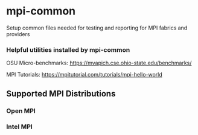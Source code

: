 # mpi-common

Setup common files needed for testing and reporting for MPI fabrics and providers

### Helpful utilities installed by mpi-common
OSU Micro-benchmarks:
https://mvapich.cse.ohio-state.edu/benchmarks/

MPI Tutorials:
https://mpitutorial.com/tutorials/mpi-hello-world

## Supported MPI Distributions

### Open MPI

### Intel MPI
